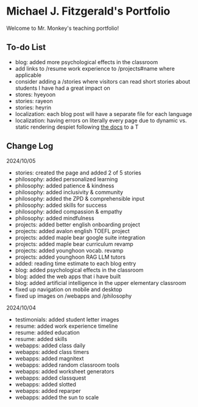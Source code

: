 # Michael J. Fitzgerald's Portfolio

Welcome to Mr. Monkey's teaching portfolio!

## To-do List

-   blog: added more psychological effects in the classroom
-   add links to /resume work experience to /projects#name where applicable
-   consider adding a /stories where visitors can read short stories about students I have had a great impact on
-   stores: hyeyoon
-   stories: rayeon
-   stories: heyrin
-   localization: each blog post will have a separate file for each language
-   localization: having errors on literally every page due to dynamic vs. static rendering despiet following [the docs](https://next-intl-docs.vercel.app/docs/getting-started/app-router/with-i18n-routing#static-rendering) to a T

## Change Log

2024/10/05

-   stories: created the page and added 2 of 5 stories
-   philosophy: added personalized learning
-   philosophy: added patience & kindness
-   philosophy: added inclusivity & community
-   philosophy: added the ZPD & comprehensible input
-   philosophy: added skills for success
-   philosophy: added compassion & empathy
-   philosophy: added mindfulness
-   projects: added better english onboarding project
-   projects: added avalon english TOEFL project
-   projects: added maple bear google suite integration
-   projects: added maple bear curriculum revamp
-   projects: added younghoon vocab. revamp
-   projects: added younghoon RAG LLM tutors
-   added: reading time estimate to each blog entry
-   blog: added psychological effects in the classroom
-   blog: added the web apps that i have built
-   blog: added artificial intelligence in the upper elementary classroom
-   fixed up navigation on mobile and desktop
-   fixed up images on /webapps and /philosophy

2024/10/04

-   testimonials: added student letter images
-   resume: added work experience timeline
-   resume: added education
-   resume: added skills
-   webapps: added class daily
-   webapps: added class timers
-   webapps: added magnitext
-   webapps: added random classroom tools
-   webapps: added worksheet generators
-   webapps: added classquest
-   webapps: added slotted
-   webapps: added reparper
-   webapps: added the sun to scale
